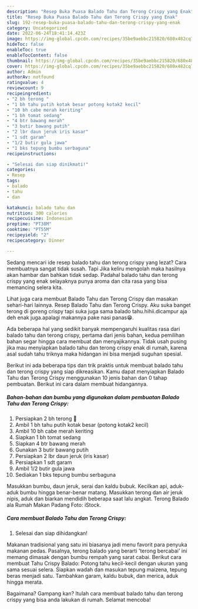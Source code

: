 ```yaml
---
description: "Resep Buka Puasa Balado Tahu dan Terong Crispy yang Enak"
title: "Resep Buka Puasa Balado Tahu dan Terong Crispy yang Enak"
slug: 192-resep-buka-puasa-balado-tahu-dan-terong-crispy-yang-enak
category: Uncategorized
date: 2022-06-24T18:41:14.423Z
image: https://img-global.cpcdn.com/recipes/35be9aebbc215820/680x482cq70/balado-tahu-dan-terong-crispy-foto-resep-utama.jpg
hideToc: false
enableToc: true
enableTocContent: false
thumbnail: https://img-global.cpcdn.com/recipes/35be9aebbc215820/680x482cq70/balado-tahu-dan-terong-crispy-foto-resep-utama.jpg
cover: https://img-global.cpcdn.com/recipes/35be9aebbc215820/680x482cq70/balado-tahu-dan-terong-crispy-foto-resep-utama.jpg
author: Admin
authorAv: notfound
ratingvalue: 4
reviewcount: 9
recipeingredient:
- "2 bh terong "
- "1 bh tahu putih kotak besar potong kotak2 kecil"
- "10 bh cabe merah keriting"
- "1 bh tomat sedang"
- "4 btr bawang merah"
- "3 butir bawang putih"
- "2 lbr daun jeruk iris kasar"
- "1 sdt garam"
- "1/2 butir gula jawa"
- "1 bks tepung bumbu serbaguna"
recipeinstructions:

- "Selesai dan siap dinikmati!"
categories:
- Resep
tags:
- balado
- tahu
- dan

katakunci: balado tahu dan 
nutrition: 300 calories
recipecuisine: Indonesian
preptime: "PT38M"
cooktime: "PT55M"
recipeyield: "2"
recipecategory: Dinner

---
```



Sedang mencari ide resep balado tahu dan terong crispy yang lezat? Cara membuatnya sangat tidak susah. Tapi Jika keliru mengolah maka hasilnya akan hambar dan bahkan tidak sedap. Padahal balado tahu dan terong crispy yang enak selayaknya punya aroma dan cita rasa yang bisa memancing selera kita.


Lihat juga cara membuat Balado Tahu dan Terong Crispy dan masakan sehari-hari lainnya. Resep Balado Tahu dan Terong Crispy. Aku suka banget terong di goreng crispy tapi suka juga sama balado tahu.hihii.dicampur aja deh enak juga.apalagi makannya pake nasi panas😁.

Ada beberapa hal yang sedikit banyak mempengaruhi kualitas rasa dari balado tahu dan terong crispy, pertama dari jenis bahan, kedua pemilihan bahan segar hingga cara membuat dan menyajikannya. Tidak usah pusing jika mau menyiapkan balado tahu dan terong crispy enak di rumah, karena asal sudah tahu triknya maka hidangan ini bisa menjadi suguhan spesial.


Berikut ini ada beberapa tips dan trik praktis untuk membuat balado tahu dan terong crispy yang siap dikreasikan. Kamu dapat menyiapkan Balado Tahu dan Terong Crispy menggunakan 10 jenis bahan dan 0 tahap pembuatan. Berikut ini cara dalam membuat hidangannya.

<!--inarticleads1-->

##### Bahan-bahan dan bumbu yang digunakan dalam pembuatan Balado Tahu dan Terong Crispy:

1. Persiapkan 2 bh terong 🍆
1. Ambil 1 bh tahu putih kotak besar (potong kotak2 kecil)
1. Ambil 10 bh cabe merah keriting
1. Siapkan 1 bh tomat sedang
1. Siapkan 4 btr bawang merah
1. Gunakan 3 butir bawang putih
1. Persiapkan 2 lbr daun jeruk (iris kasar)
1. Persiapkan 1 sdt garam
1. Ambil 1/2 butir gula jawa
1. Sediakan 1 bks tepung bumbu serbaguna


Masukkan bumbu, daun jeruk, serai dan kaldu bubuk. Kecilkan api, aduk-aduk bumbu hingga benar-benar matang. Masukkan terong dan air jeruk nipis, aduk dan biarkan mendidih beberapa saat lalu angkat. Terong Balado ala Rumah Makan Padang Foto: iStock. 

<!--inarticleads2-->

##### Cara membuat Balado Tahu dan Terong Crispy:


1. Selesai dan siap dihidangkan!

Makanan tradisional yang satu ini biasanya jadi menu favorit para penyuka makanan pedas. Pasalnya, terong balado yang berarti &#39;terong bercabai&#39; ini memang dimasak dengan bumbu rempah yang sarat cabai. Berikut cara membuat Tahu Crispy Balado: Potong tahu kecil-kecil dengan ukuran yang sama sesuai selera. Siapkan wadah dan masukan tepung maizena, tepung beras menjadi satu. Tambahkan garam, kaldu bubuk, dan merica, aduk hingga merata. 

Bagaimana? Gampang kan? Itulah cara membuat balado tahu dan terong crispy yang bisa anda lakukan di rumah. Selamat mencoba!
